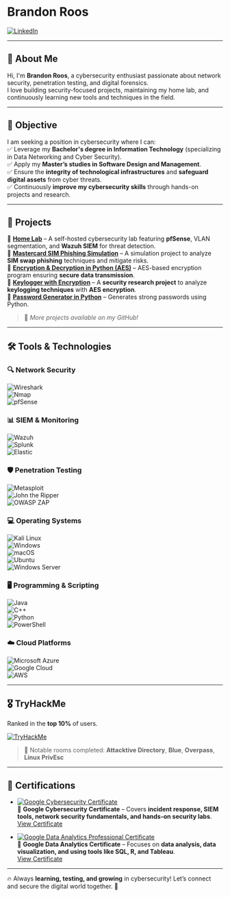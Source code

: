 # Brandon Roos  

[![LinkedIn](https://img.shields.io/badge/-LinkedIn-0072b1?&style=for-the-badge&logo=linkedin&logoColor=white)](https://www.linkedin.com/in/brandon-roos-mcclinton/)  

---

## 👋 About Me  
Hi, I'm **Brandon Roos**, a cybersecurity enthusiast passionate about network security, penetration testing, and digital forensics.  
I love building security-focused projects, maintaining my home lab, and continuously learning new tools and techniques in the field.

---

## 🎯 Objective  
I am seeking a position in cybersecurity where I can:  
✅ Leverage my **Bachelor's degree in Information Technology** (specializing in Data Networking and Cyber Security).  
✅ Apply my **Master’s studies in Software Design and Management**.  
✅ Ensure the **integrity of technological infrastructures** and **safeguard digital assets** from cyber threats.  
✅ Continuously **improve my cybersecurity skills** through hands-on projects and research.

---

## 🚀 Projects  

🔹 **[Home Lab](https://github.com/BrandonRoos/Home-Lab)** – A self-hosted cybersecurity lab featuring **pfSense**, VLAN segmentation, and **Wazuh SIEM** for threat detection.  
🔹 **[Mastercard SIM Phishing Simulation](https://github.com/BrandonRoos/Mastercard-SIM-Phishing-)** – A simulation project to analyze **SIM swap phishing** techniques and mitigate risks.  
🔹 **[Encryption & Decryption in Python (AES)](https://github.com/BrandonRoos/Encryption-and-Decryption-PY-AES)** – AES-based encryption program ensuring **secure data transmission**.  
🔹 **[Keylogger with Encryption](https://github.com/BrandonRoos/KeyloggerEncryption)** – A **security research project** to analyze **keylogging techniques** with **AES encryption**.  
🔹 **[Password Generator in Python](https://github.com/BrandonRoos/Python_GeneratePassword)** – Generates strong passwords using Python.  

> 🔎 *More projects available on my GitHub!*  

---

## 🛠️ Tools & Technologies  

### 🔍 Network Security  
![Wireshark](https://img.shields.io/badge/-Wireshark-1679A7?&style=for-the-badge&logo=Wireshark&logoColor=white)  
![Nmap](https://img.shields.io/badge/-Nmap-4682B4?style=for-the-badge&logo=nmap&logoColor=white)  
![pfSense](https://img.shields.io/badge/-pfSense-333333?style=for-the-badge&logo=pfSense&logoColor=white)  

### 📊 SIEM & Monitoring  
![Wazuh](https://img.shields.io/badge/-Wazuh-5B8CFC?style=for-the-badge&logo=wazuh&logoColor=white)  
![Splunk](https://img.shields.io/badge/-Splunk-000000?&style=for-the-badge&logo=Splunk&logoColor=white)  
![Elastic](https://img.shields.io/badge/-Elastic-005571?&style=for-the-badge&logo=Elastic&logoColor=white)  

### 🛡️ Penetration Testing  
![Metasploit](https://img.shields.io/badge/-Metasploit-34314c?style=for-the-badge&logo=metasploit&logoColor=white)  
![John the Ripper](https://img.shields.io/badge/-John%20the%20Ripper-444444?style=for-the-badge&logo=johntheripper&logoColor=white)  
![OWASP ZAP](https://img.shields.io/badge/-OWASP%20ZAP-005577?style=for-the-badge&logo=OWASP&logoColor=white)  

### 💻 Operating Systems  
![Kali Linux](https://img.shields.io/badge/-Kali%20Linux-557C94?style=for-the-badge&logo=kali-linux&logoColor=white)  
![Windows](https://img.shields.io/badge/-Windows-0078D6?style=for-the-badge&logo=windows&logoColor=white)  
![macOS](https://img.shields.io/badge/-macOS-000000?style=for-the-badge&logo=apple&logoColor=white)  
![Ubuntu](https://img.shields.io/badge/-Ubuntu-E95420?style=for-the-badge&logo=ubuntu&logoColor=white)  
![Windows Server](https://img.shields.io/badge/-Windows%20Server-0078D6?style=for-the-badge&logo=windows&logoColor=white)  

### 🖥️ Programming & Scripting  
![Java](https://img.shields.io/badge/-Java-007396?style=for-the-badge&logo=java&logoColor=white)  
![C++](https://img.shields.io/badge/-C++-00599C?style=for-the-badge&logo=c%2B%2B&logoColor=white)  
![Python](https://img.shields.io/badge/-Python-3776AB?style=for-the-badge&logo=python&logoColor=white)  
![PowerShell](https://img.shields.io/badge/-PowerShell-5391FE?style=for-the-badge&logo=PowerShell&logoColor=white)  

### ☁️ Cloud Platforms  
![Microsoft Azure](https://img.shields.io/badge/-Microsoft%20Azure-0089D6?style=for-the-badge&logo=microsoftazure&logoColor=white)  
![Google Cloud](https://img.shields.io/badge/-Google%20Cloud-4285F4?style=for-the-badge&logo=googlecloud&logoColor=white)  
![AWS](https://img.shields.io/badge/-Amazon%20Web%20Services-232F3E?style=for-the-badge&logo=amazonaws&logoColor=white)  

---

## 🎖️ TryHackMe  
Ranked in the **top 10%** of users.  

[![TryHackMe](https://tryhackme-badges.s3.amazonaws.com/BrandonRoos.png)](https://tryhackme.com/p/BrandonRoos)  

> 🔹 Notable rooms completed: **Attacktive Directory**, **Blue**, **Overpass**, **Linux PrivEsc**  

---

## 📜 Certifications  



- [![Google Cybersecurity Certificate](https://img.shields.io/badge/-Google%20Cybersecurity%20Certificate-EF3B2D?style=for-the-badge&logo=Google&logoColor=white)](https://www.credly.com/badges/3e648525-b2f8-404c-b6ac-276163e10eb7/public_url)  
  🔹 **Google Cybersecurity Certificate** – Covers **incident response, SIEM tools, network security fundamentals, and hands-on security labs**.  
  [View Certificate](https://www.credly.com/badges/3e648525-b2f8-404c-b6ac-276163e10eb7/public_url)

- [![Google Data Analytics Professional Certificate](https://img.shields.io/badge/-Google%20Data%20Analytics%20Professional%20Certificate-4285F4?style=for-the-badge&logo=Google&logoColor=white)](https://www.credly.com/badges/1308cc78-207a-41c0-8cbd-64caeb317d02/public_url)  
  🔹 **Google Data Analytics Certificate** – Focuses on **data analysis, data visualization, and using tools like SQL, R, and Tableau**.  
  [View Certificate](https://www.credly.com/badges/1308cc78-207a-41c0-8cbd-64caeb317d02/public_url)



---

🔥 Always **learning, testing, and growing** in cybersecurity! Let’s connect and secure the digital world together. 🚀
